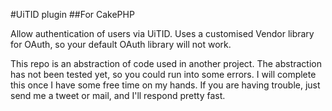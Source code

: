 #UiTID plugin
##For CakePHP

Allow authentication of users via UiTID. Uses a customised Vendor library for OAuth, so your default OAuth library will not work.

This repo is an abstraction of code used in another project. The abstraction has not been tested yet, so you could run into some errors. 
I will complete this once I have some free time on my hands. If you are having trouble, just send me a tweet or mail, and I'll respond 
pretty fast.

